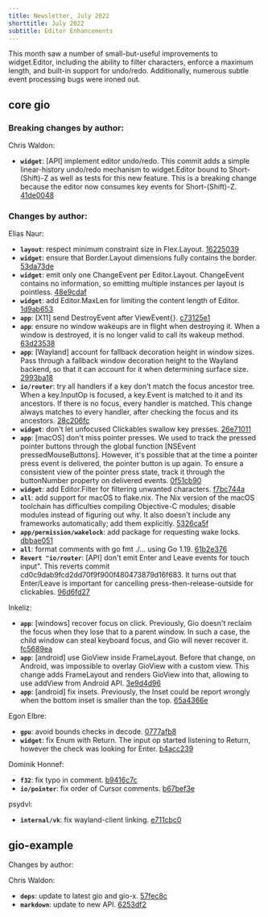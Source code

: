 ```yaml
---
title: Newsletter, July 2022
shorttitle: July 2022
subtitle: Editor Enhancements
---
```


This month saw a number of small-but-useful improvements to widget.Editor,
including the ability to filter characters, enforce a maximum length, and
built-in support for undo/redo. Additionally, numerous subtle event processing
bugs were ironed out.

## core gio

### Breaking changes by author:

Chris Waldon:

- **`widget`**: [API] implement editor undo/redo. This commit adds a simple linear-history undo/redo mechanism to widget.Editor bound to Short-(Shift)-Z as well as tests for this new feature. This is a breaking change because the editor now consumes key events for Short-(Shift)-Z. [41de0048](https://git.sr.ht/~eliasnaur/gio/commit/41de0048)

### Changes by author:

Elias Naur:

- **`layout`**: respect minimum constraint size in Flex.Layout.  [16225039](https://git.sr.ht/~eliasnaur/gio/commit/16225039)
- **`widget`**: ensure that Border.Layout dimensions fully contains the border.  [53da73de](https://git.sr.ht/~eliasnaur/gio/commit/53da73de)
- **`widget`**: emit only one ChangeEvent per Editor.Layout. ChangeEvent contains no information, so emitting multiple instances per layout is pointless. [48e9cdaf](https://git.sr.ht/~eliasnaur/gio/commit/48e9cdaf)
- **`widget`**: add Editor.MaxLen for limiting the content length of Editor.  [1d9ab653](https://git.sr.ht/~eliasnaur/gio/commit/1d9ab653)
- **`app`**: [X11] send DestroyEvent after ViewEvent{}.  [c73125e1](https://git.sr.ht/~eliasnaur/gio/commit/c73125e1)
- **`app`**: ensure no window wakeups are in flight when destroying it. When a window is destroyed, it is no longer valid to call its wakeup method. [63d23538](https://git.sr.ht/~eliasnaur/gio/commit/63d23538)
- **`app`**: [Wayland] account for fallback decoration height in window sizes. Pass through a fallback window decoration height to the Wayland backend, so that it can account for it when determining surface size. [2993ba18](https://git.sr.ht/~eliasnaur/gio/commit/2993ba18)
- **`io/router`**: try all handlers if a key don't match the focus ancestor tree. When a key.InputOp is focused, a key.Event is matched to it and its ancestors. If there is no focus, every handler is matched. This change always matches to every handler, after checking the focus and its ancestors. [28c206fc](https://git.sr.ht/~eliasnaur/gio/commit/28c206fc)
- **`widget`**: don't let unfocused Clickables swallow key presses.  [26e71011](https://git.sr.ht/~eliasnaur/gio/commit/26e71011)
- **`app`**: [macOS] don't miss pointer presses. We used to track the pressed pointer buttons through the global function [NSEvent pressedMouseButtons]. However, it's possible that at the time a pointer press event is delivered, the pointer button is up again. To ensure a consistent view of the pointer press state, track it through the buttonNumber property on delivered events. [0f51cb90](https://git.sr.ht/~eliasnaur/gio/commit/0f51cb90)
- **`widget`**: add Editor.Filter for filtering unwanted characters.  [f7bc744a](https://git.sr.ht/~eliasnaur/gio/commit/f7bc744a)
- **`all`**: add support for macOS to flake.nix. The Nix version of the macOS toolchain has difficulties compiling Objective-C modules; disable modules instead of figuring out why. It also doesn't include any frameworks automatically; add them explicitly. [5326ca5f](https://git.sr.ht/~eliasnaur/gio/commit/5326ca5f)
- **`app/permission/wakelock`**: add package for requesting wake locks.  [dbbae051](https://git.sr.ht/~eliasnaur/gio/commit/dbbae051)
- **`all`**: format comments with go fmt ./... using Go 1.19.  [61b2e376](https://git.sr.ht/~eliasnaur/gio/commit/61b2e376)
- **`Revert "io/router`**: [API] don't emit Enter and Leave events for touch input". This reverts commit cd0c9dab9fcd2dd70f9f900f480473879d16f683. It turns out that Enter/Leave is important for cancelling press-then-release-outside for clickables. [96d6fd27](https://git.sr.ht/~eliasnaur/gio/commit/96d6fd27)

Inkeliz:

- **`app`**: [windows] recover focus on click. Previously, Gio doesn't reclaim the focus when they lose that to a parent window. In such a case, the child window can steal keyboard focus, and Gio will never recover it. [fc5689ea](https://git.sr.ht/~eliasnaur/gio/commit/fc5689ea)
- **`app`**: [android] use GioView inside FrameLayout. Before that change, on Android, was impossible to overlay GioView with a custom view. This change adds FrameLayout and renders GioView into that, allowing to use addView from Android API. [3e9d4d96](https://git.sr.ht/~eliasnaur/gio/commit/3e9d4d96)
- **`app`**: [android] fix insets. Previously, the Inset could be report wrongly when the bottom inset is smaller than the top. [65a4366e](https://git.sr.ht/~eliasnaur/gio/commit/65a4366e)

Egon Elbre:

- **`gpu`**: avoid bounds checks in decode.  [0777afb8](https://git.sr.ht/~eliasnaur/gio/commit/0777afb8)
- **`widget`**: fix Enum with Return. The input op started listening to Return, however the check was looking for Enter. [b4acc239](https://git.sr.ht/~eliasnaur/gio/commit/b4acc239)

Dominik Honnef:

- **`f32`**: fix typo in comment.  [b9416c7c](https://git.sr.ht/~eliasnaur/gio/commit/b9416c7c)
- **`io/pointer`**: fix order of Cursor comments.  [b67bef3e](https://git.sr.ht/~eliasnaur/gio/commit/b67bef3e)

psydvl:

- **`internal/vk`**: fix wayland-client linking.  [e711cbc0](https://git.sr.ht/~eliasnaur/gio/commit/e711cbc0)

## gio-example

Changes by author:

Chris Waldon:

- **`deps`**: update to latest gio and gio-x.  [57fec8c](https://git.sr.ht/~USER/REPO/commit/57fec8c)
- **`markdown`**: update to new API.  [6253df2](https://git.sr.ht/~USER/REPO/commit/6253df2)

